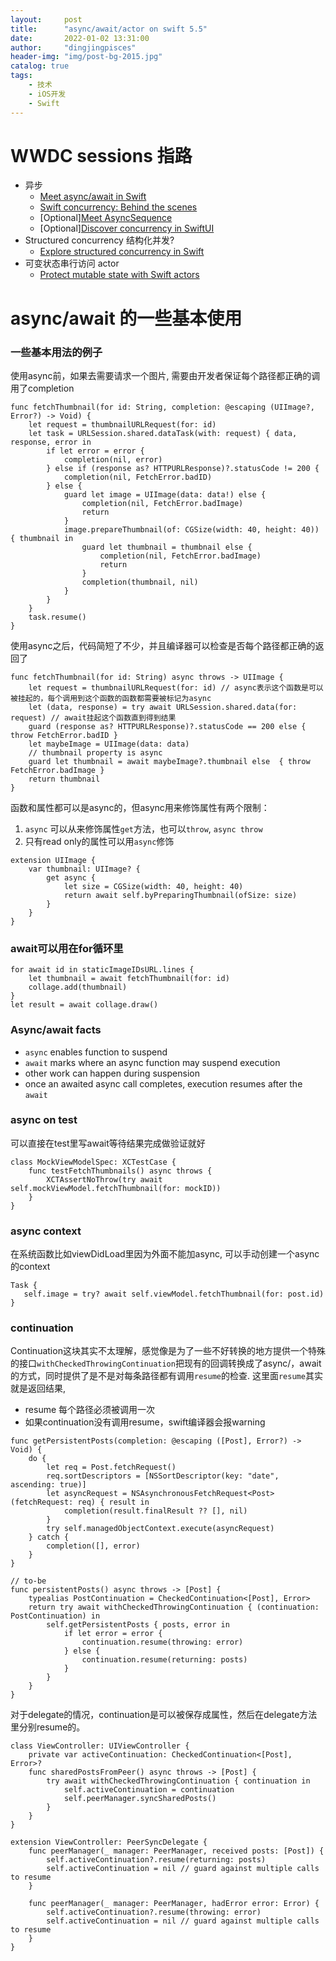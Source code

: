 ```yaml
---
layout:     post
title:      "async/await/actor on swift 5.5"
date:       2022-01-02 13:31:00
author:     "dingjingpisces"
header-img: "img/post-bg-2015.jpg"
catalog: true
tags:
    - 技术
    - iOS开发
	- Swift
---
```


# WWDC sessions 指路

- 异步
  - [Meet async/await in Swift](https://developer.apple.com/videos/play/wwdc2021/10132/)
  - [Swift concurrency: Behind the scenes](https://developer.apple.com/videos/play/wwdc2021/10254)
  - [Optional][Meet AsyncSequence](https://developer.apple.com/videos/play/wwdc2021/10058)
  - [Optional][Discover concurrency in SwiftUI](https://developer.apple.com/videos/play/wwdc2021/10019)
- Structured concurrency 结构化并发?
  - [Explore structured concurrency in Swift](https://developer.apple.com/videos/play/wwdc2021/10134)
- 可变状态串行访问 actor
  - [Protect mutable state with Swift actors](https://developer.apple.com/videos/play/wwdc2021/10133)


# async/await 的一些基本使用

### 一些基本用法的例子

使用async前，如果去需要请求一个图片, 需要由开发者保证每个路径都正确的调用了completion

```
func fetchThumbnail(for id: String, completion: @escaping (UIImage?, Error?) -> Void) {
    let request = thumbnailURLRequest(for: id)
    let task = URLSession.shared.dataTask(with: request) { data, response, error in
        if let error = error {
            completion(nil, error)
        } else if (response as? HTTPURLResponse)?.statusCode != 200 {
            completion(nil, FetchError.badID)
        } else {
            guard let image = UIImage(data: data!) else {
                completion(nil, FetchError.badImage)
                return
            }
            image.prepareThumbnail(of: CGSize(width: 40, height: 40)) { thumbnail in
                guard let thumbnail = thumbnail else {
                    completion(nil, FetchError.badImage)
                    return
                }
                completion(thumbnail, nil)
            }
        }
    }
    task.resume()
}
```

使用async之后，代码简短了不少，并且编译器可以检查是否每个路径都正确的返回了

```
func fetchThumbnail(for id: String) async throws -> UIImage {
    let request = thumbnailURLRequest(for: id) // async表示这个函数是可以被挂起的，每个调用到这个函数的函数都需要被标记为async
    let (data, response) = try await URLSession.shared.data(for: request) // await挂起这个函数直到得到结果
    guard (response as? HTTPURLResponse)?.statusCode == 200 else { throw FetchError.badID }
    let maybeImage = UIImage(data: data)
    // thumbnail property is async
    guard let thumbnail = await maybeImage?.thumbnail else  { throw FetchError.badImage }
    return thumbnail
}

```

函数和属性都可以是async的，但async用来修饰属性有两个限制：
1. `async` 可以从来修饰属性`get`方法，也可以`throw`, `async throw`
2. 只有read only的属性可以用`async`修饰

```
extension UIImage {
    var thumbnail: UIImage? {
        get async {
            let size = CGSize(width: 40, height: 40)
            return await self.byPreparingThumbnail(ofSize: size)
        }
    }
}

```

### await可以用在for循环里

```
for await id in staticImageIDsURL.lines {
    let thumbnail = await fetchThumbnail(for: id)
    collage.add(thumbnail)
}
let result = await collage.draw()
```


### Async/await facts

- `async` enables function to suspend
- `await` marks where an async function may suspend execution 
- other work can happen during suspension
- once an awaited async call completes, execution resumes after the `await`

### async on test
可以直接在test里写await等待结果完成做验证就好

```
class MockViewModelSpec: XCTestCase {
    func testFetchThumbnails() async throws {
        XCTAssertNoThrow(try await self.mockViewModel.fetchThumbnail(for: mockID))
    }
}
```

### async context
在系统函数比如viewDidLoad里因为外面不能加async, 可以手动创建一个async的context

```
Task {
   self.image = try? await self.viewModel.fetchThumbnail(for: post.id)
}
```

### continuation
Continuation这块其实不太理解，感觉像是为了一些不好转换的地方提供一个特殊的接口`withCheckedThrowingContinuation`把现有的回调转换成了async/，await的方式，同时提供了是不是对每条路径都有调用`resume`的检查.
这里面`resume`其实就是返回结果,
- resume 每个路径必须被调用一次
- 如果continuation没有调用resume，swift编译器会报warning

```
func getPersistentPosts(completion: @escaping ([Post], Error?) -> Void) {
    do {
        let req = Post.fetchRequest()
        req.sortDescriptors = [NSSortDescriptor(key: "date", ascending: true)]
        let asyncRequest = NSAsynchronousFetchRequest<Post>(fetchRequest: req) { result in
            completion(result.finalResult ?? [], nil)
        }
        try self.managedObjectContext.execute(asyncRequest)
    } catch {
        completion([], error)
    }
}

// to-be
func persistentPosts() async throws -> [Post] {
    typealias PostContinuation = CheckedContinuation<[Post], Error>
    return try await withCheckedThrowingContinuation { (continuation: PostContinuation) in
        self.getPersistentPosts { posts, error in
            if let error = error {
                continuation.resume(throwing: error)
            } else {
                continuation.resume(returning: posts)
            }
        }
    }
}
```
对于delegate的情况，continuation是可以被保存成属性，然后在delegate方法里分别resume的。

```
class ViewController: UIViewController {
    private var activeContinuation: CheckedContinuation<[Post], Error>?
    func sharedPostsFromPeer() async throws -> [Post] {
        try await withCheckedThrowingContinuation { continuation in
            self.activeContinuation = continuation
            self.peerManager.syncSharedPosts()
        }
    }
}

extension ViewController: PeerSyncDelegate {
    func peerManager(_ manager: PeerManager, received posts: [Post]) {
        self.activeContinuation?.resume(returning: posts)
        self.activeContinuation = nil // guard against multiple calls to resume
    }

    func peerManager(_ manager: PeerManager, hadError error: Error) {
        self.activeContinuation?.resume(throwing: error)
        self.activeContinuation = nil // guard against multiple calls to resume
    }
}
```


